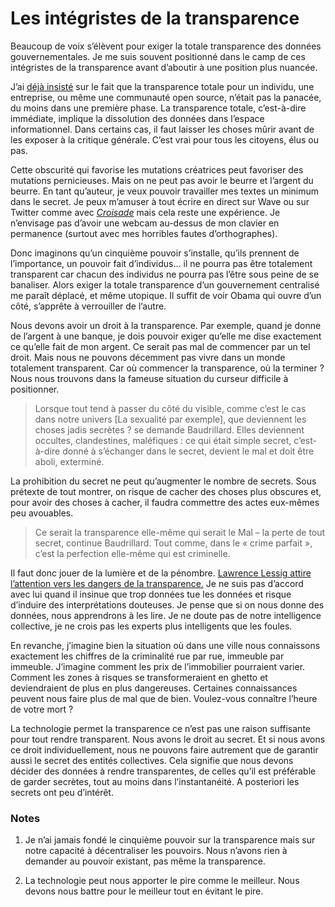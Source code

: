 # Les intégristes de la transparence

Beaucoup de voix s’élèvent pour exiger la totale transparence des données gouvernementales. Je me suis souvent positionné dans le camp de ces intégristes de la transparence avant d’aboutir à une position plus nuancée.<span id="more-12010"></span>

J’ai [déjà insisté](https://tcrouzet.com/2009/08/19/socialiser-peut-tuer-la-creativite/) sur le fait que la transparence totale pour un individu, une entreprise, ou même une communauté open source, n’était pas la panacée, du moins dans une première phase. La transparence totale, c’est-à-dire immédiate, implique la dissolution des données dans l’espace informationnel. Dans certains cas, il faut laisser les choses mûrir avant de les exposer à la critique générale. C’est vrai pour tous les citoyens, élus ou pas.

Cette obscurité qui favorise les mutations créatrices peut favoriser des mutations pernicieuses. Mais on ne peut pas avoir le beurre et l’argent du beurre. En tant qu’auteur, je veux pouvoir travailler mes textes un minimum dans le secret. Je peux m’amuser à tout écrire en direct sur Wave ou sur Twitter comme avec [*Croisade*](http://twiller.tcrouzet.com/) mais cela reste une expérience. Je n’envisage pas d’avoir une webcam au-dessus de mon clavier en permanence (surtout avec mes horribles fautes d’orthographes).

Donc imaginons qu’un cinquième pouvoir s’installe, qu’ils prennent de l’importance, un pouvoir fait d’individus… il ne pourra pas être totalement transparent car chacun des individus ne pourra pas l’être sous peine de se banaliser. Alors exiger la totale transparence d’un gouvernement centralisé me paraît déplacé, et même utopique. Il suffit de voir Obama qui ouvre d’un côté, s’apprête à verrouiller de l’autre.

Nous devons avoir un droit à la transparence. Par exemple, quand je donne de l’argent à une banque, je dois pouvoir exiger qu’elle me dise exactement ce qu’elle fait de mon argent. Ce serait pas mal de commencer par un tel droit. Mais nous ne pouvons décemment pas vivre dans un monde totalement transparent. Car où commencer la transparence, où la terminer ? Nous nous trouvons dans la fameuse situation du curseur difficile à positionner.

> Lorsque tout tend à passer du côté du visible, comme c’est le cas dans notre univers \[La sexualité par exemple\], que deviennent les choses jadis secrètes ? se demande Baudrillard. Elles deviennent occultes, clandestines, maléfiques : ce qui était simple secret, c’est-à-dire donné à s’échanger dans le secret, devient le mal et doit être aboli, exterminé.

La prohibition du secret ne peut qu’augmenter le nombre de secrets. Sous prétexte de tout montrer, on risque de cacher des choses plus obscures et, pour avoir des choses à cacher, il faudra commettre des actes eux-mêmes peu avouables.

> Ce serait la transparence elle-même qui serait le Mal – la perte de tout secret, continue Baudrillard. Tout comme, dans le « crime parfait », c’est la perfection elle-même qui est criminelle.

Il faut donc jouer de la lumière et de la pénombre. [Lawrence Lessig attire l’attention vers les dangers de la transparence.](http://www.tnr.com/article/books-and-arts/against-transparency) Je ne suis pas d’accord avec lui quand il insinue que trop données tue les données et risque d’induire des interprétations douteuses. Je pense que si on nous donne des données, nous apprendrons à les lire. Je ne doute pas de notre intelligence collective, je ne crois pas les experts plus intelligents que les foules.

En revanche, j’imagine bien la situation où dans une ville nous connaissons exactement les chiffres de la criminalité rue par rue, immeuble par immeuble. J’imagine comment les prix de l’immobilier pourraient varier. Comment les zones à risques se transformeraient en ghetto et deviendraient de plus en plus dangereuses. Certaines connaissances peuvent nous faire plus de mal que de bien. Voulez-vous connaître l’heure de votre mort ?

La technologie permet la transparence ce n’est pas une raison suffisante pour tout rendre transparent. Nous avons le droit au secret. Et si nous avons ce droit individuellement, nous ne pouvons faire autrement que de garantir aussi le secret des entités collectives. Cela signifie que nous devons décider des données à rendre transparentes, de celles qu’il est préférable de garder secrètes, tout au moins dans l’instantanéité. A posteriori les secrets ont peu d’intérêt.

### Notes

1. Je n’ai jamais fondé le cinquième pouvoir sur la transparence mais sur notre capacité à décentraliser les pouvoirs. Nous n’avons rien à demander au pouvoir existant, pas même la transparence.

2. La technologie peut nous apporter le pire comme le meilleur. Nous devons nous battre pour le meilleur tout en évitant le pire.